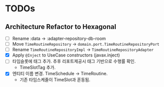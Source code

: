 # TODOs

## Architecture Refactor to Hexagonal
- [ ] Rename :data → :adapter-repository-db-room
- [ ] Move `TimeRoutineRepository` → `domain.port.TimeRoutineRepositoryPort`
- [ ] Rename `TimeRoutineRepositoryImpl` → `TimeRoutineRepositoryAdapter`
- [x] Apply `@Inject` to UseCase constructors (javax.inject)
- [ ] 타임슬롯에 태그 추가. 추후 리포트제공시 태그 기반으로 수행률 확인.
  - TimeSlotTag 추가.
- [x] 엔티티 이름 변경. TimeSchedule -> TimeRoutine.
  - 기존 타임스케줄이 TimeSlot과 혼동됨.